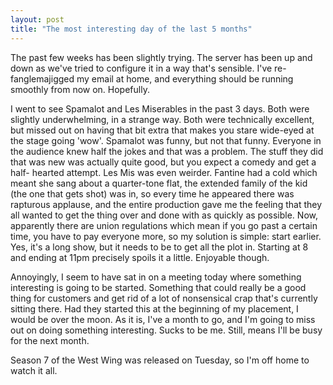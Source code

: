 ```yaml
---
layout: post
title: "The most interesting day of the last 5 months"
---
```

The past few weeks has been slightly trying. The server has been up and down
as we've tried to configure it in a way that's sensible. I've re-
fanglemajigged my email at home, and everything should be running smoothly
from now on. Hopefully.

I went to see Spamalot and Les Miserables in the past 3 days. Both were
slightly underwhelming, in a strange way. Both were technically excellent, but
missed out on having that bit extra that makes you stare wide-eyed at the
stage going 'wow'. Spamalot was funny, but not that funny. Everyone in the
audience knew half the jokes and that was a problem. The stuff they did that
was new was actually quite good, but you expect a comedy and get a half-
hearted attempt. Les Mis was even weirder. Fantine had a cold which meant she
sang about a quarter-tone flat, the extended family of the kid (the one that
gets shot) was in, so every time he appeared there was rapturous applause, and
the entire production gave me the feeling that they all wanted to get the
thing over and done with as quickly as possible. Now, apparently there are
union regulations which mean if you go past a certain time, you have to pay
everyone more, so my solution is simple: start earlier. Yes, it's a long show,
but it needs to be to get all the plot in. Starting at 8 and ending at 11pm
precisely spoils it a little. Enjoyable though.

Annoyingly, I seem to have sat in on a meeting today where something
interesting is going to be started. Something that could really be a good
thing for customers and get rid of a lot of nonsensical crap that's currently
sitting there. Had they started this at the beginning of my placement, I would
be over the moon. As it is, I've a month to go, and I'm going to miss out on
doing something interesting. Sucks to be me. Still, means I'll be busy for the
next month.

Season 7 of the West Wing was released on Tuesday, so I'm off home to watch it
all.

